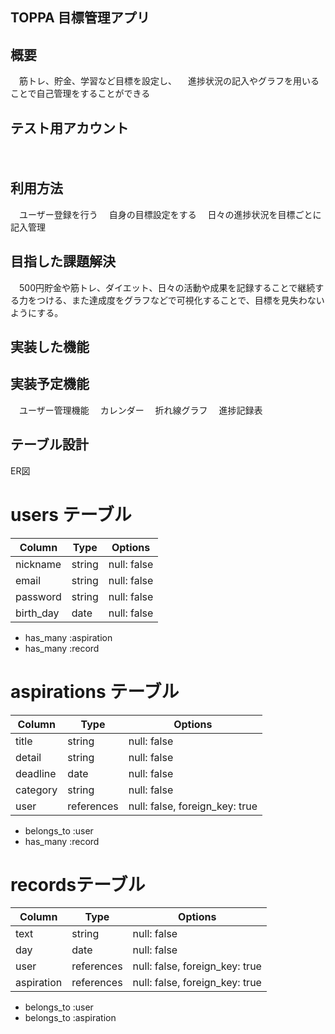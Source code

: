## TOPPA 目標管理アプリ

## 概要
　筋トレ、貯金、学習など目標を設定し、
　進捗状況の記入やグラフを用いることで自己管理をすることができる

## テスト用アカウント
　
## 利用方法
　ユーザー登録を行う
　自身の目標設定をする
　日々の進捗状況を目標ごとに記入管理

## 目指した課題解決
　500円貯金や筋トレ、ダイエット、日々の活動や成果を記録することで継続する力をつける、また達成度をグラフなどで可視化することで、目標を見失わないようにする。

## 実装した機能

## 実装予定機能
　ユーザー管理機能
　カレンダー
　折れ線グラフ
　進捗記録表

## テーブル設計
ER図
  
# users テーブル
| Column    | Type   | Options     |
| --------- | ------ | ----------- |
| nickname  | string | null: false |
| email     | string | null: false |
| password  | string | null: false |
| birth_day | date   | null: false |

- has_many :aspiration
- has_many :record

# aspirations テーブル
| Column    | Type       | Options                        |
| --------- | ---------- | ------------------------------ |
| title     | string     | null: false                    |
| detail    | string     | null: false                    |
| deadline  | date       | null: false                    |
| category  | string     | null: false                    |
| user      | references | null: false, foreign_key: true |

- belongs_to :user
- has_many :record

# recordsテーブル
| Column     | Type       | Options                        |
| ---------- | ---------- | ------------------------------ |
| text       | string     | null: false                    |
| day        | date       | null: false                    |
| user       | references | null: false, foreign_key: true |
| aspiration | references | null: false, foreign_key: true |

- belongs_to :user
- belongs_to :aspiration
